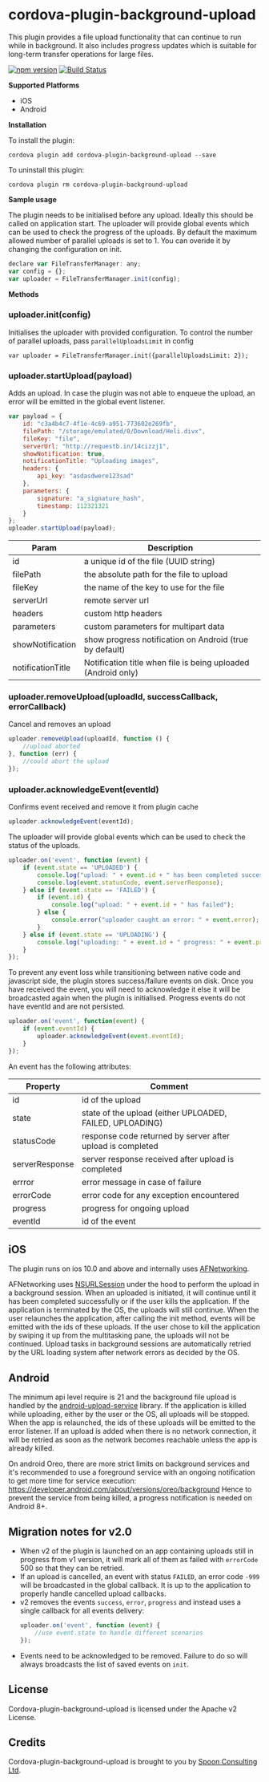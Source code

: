 
# cordova-plugin-background-upload
This plugin provides a file upload functionality that can continue to run while in background. It also includes progress updates which is suitable for long-term transfer operations for large files.

[![npm version](https://badge.fury.io/js/cordova-plugin-background-upload.svg)](https://badge.fury.io/js/cordova-plugin-background-upload)
[![Build Status](https://travis-ci.org/spoonconsulting/cordova-plugin-background-upload.svg?branch=master)](https://travis-ci.org/spoonconsulting/cordova-plugin-background-upload)

**Supported Platforms**
- iOS
- Android


**Installation**

To install the plugin:

```
cordova plugin add cordova-plugin-background-upload --save
```

To uninstall this plugin:
```
cordova plugin rm cordova-plugin-background-upload
```

**Sample usage**

The plugin needs to be initialised before any upload. Ideally this should be called on application start. The uploader will provide global events which can be used to check the progress of the uploads. By default the maximum allowed number of parallel uploads is set to 1. You can overide it by changing the configuration on init.
```javascript
declare var FileTransferManager: any;
var config = {};
var uploader = FileTransferManager.init(config);
```

**Methods** 

### uploader.init(config)
Initialises the uploader with provided configuration. To control the number of parallel uploads, pass `parallelUploadsLimit` in config

`var uploader = FileTransferManager.init({parallelUploadsLimit: 2});`

### uploader.startUpload(payload)
Adds an upload. In case the plugin was not able to enqueue the upload, an error will be emitted in the global event listener.
```javascript
var payload = {
    id: "c3a4b4c7-4f1e-4c69-a951-773602e269fb",
    filePath: "/storage/emulated/0/Download/Heli.divx",
    fileKey: "file",
    serverUrl: "http://requestb.in/14cizzj1",
    showNotification: true,
    notificationTitle: "Uploading images",
    headers: {
        api_key: "asdasdwere123sad"
    },
    parameters: {
        signature: "a_signature_hash",
        timestamp: 112321321
    }
};
uploader.startUpload(payload);
```
Param | Description
-------- | -------
id | a unique id of the file (UUID string)
filePath | the absolute path for the file to upload 
fileKey | the name of the key to use for the file
serverUrl | remote server url
headers | custom http headers
parameters | custom parameters for multipart data
showNotification | show progress notification on Android (true by default)
notificationTitle | Notification title when file is being uploaded (Android only)



### uploader.removeUpload(uploadId, successCallback, errorCallback)
Cancel and removes an upload
```javascript
uploader.removeUpload(uploadId, function () {
    //upload aborted
}, function (err) {
    //could abort the upload
});
```


### uploader.acknowledgeEvent(eventId)
Confirms event received and remove it from plugin cache
```javascript
uploader.acknowledgeEvent(eventId);
```


The uploader will provide global events which can be used to check the status of the uploads.
```javascript
uploader.on('event', function (event) {
    if (event.state == 'UPLOADED') {
        console.log("upload: " + event.id + " has been completed successfully");
        console.log(event.statusCode, event.serverResponse);
    } else if (event.state == 'FAILED') {
        if (event.id) {
            console.log("upload: " + event.id + " has failed");
        } else {
            console.error("uploader caught an error: " + event.error);
        }
    } else if (event.state == 'UPLOADING') {
        console.log("uploading: " + event.id + " progress: " + event.progress + "%");
    }
});

```

To prevent any event loss while transitioning between native code and javascript side, the plugin stores success/failure events on disk. Once you have received the event, you will need to acknowledge it else it will be broadcasted again when the plugin is initialised. Progress events do not have eventId and are not persisted.
```javascript
uploader.on('event', function(event) {
    if (event.eventId) {
        uploader.acknowledgeEvent(event.eventId);
    }
});
```
An event has the following attributes:

Property | Comment
-------- | -------
id | id of the upload
state | state of the upload (either UPLOADED, FAILED, UPLOADING)
statusCode | response code returned by server after upload is completed
serverResponse | server response received after upload is completed
errror | error message in case of failure
errorCode | error code for any exception encountered
progress | progress for ongoing upload
eventId | id of the event


 ## iOS
The plugin runs on ios 10.0 and above and internally uses [AFNetworking](https://github.com/AFNetworking/AFNetworking).

 AFNetworking uses [NSURLSession](https://developer.apple.com/library/content/documentation/Cocoa/Conceptual/URLLoadingSystem/Articles/UsingNSURLSession.html#//apple_ref/doc/uid/TP40013509-SW44) under the hood to perform the upload in a background session. When an uploaded is initiated, it will continue until it has been completed successfully or if the user kills the application. If the application is terminated by the OS, the uploads will still continue. When the user relaunches the application, after calling the init method, events will be emitted with the ids of these uploads. If the user chose to kill the application by swiping it up from the multitasking pane, the uploads will not be continued. Upload tasks in background sessions are automatically retried by the URL loading system after network errors as decided by the OS.

## Android
The minimum api level require is 21 and the background file upload is handled by the [android-upload-service](https://github.com/gotev/android-upload-service) library. If the application is killed while uploading, either by the user or the OS, all uploads will be stopped. When the app is relaunched, the ids of these uploads will be emitted to the error listener. If an upload is added when there is no network connection, it will be retried as soon as the network becomes reachable unless the app is already killed.

On android Oreo, there are more strict limits on background services and it's recommended to use a foreground service with an ongoing notification to get more time for service execution: https://developer.android.com/about/versions/oreo/background
Hence to prevent the service from being killed, a progress notification is needed on Android 8+.

## Migration notes for v2.0
- When v2 of the plugin is launched on an app containing uploads still in progress from v1 version, it will mark all of them as failed with `errorCode` 500 so that they can be retried.
- If an upload is cancelled, an event with status `FAILED`, an error code `-999` will be broadcasted in the global callback. It is up to the application to properly handle cancelled upload callbacks.
- v2 removes the events `success`, `error`, `progress` and instead uses a single callback for all events delivery:
    ```javascript
    uploader.on('event', function (event) {
        //use event.state to handle different scenarios
    });
    ```
- Events need to be acknowledged to be removed. Failure to do so will always broadcasts the list of saved events on `init`.


## License
Cordova-plugin-background-upload is licensed under the Apache v2 License.

## Credits
Cordova-plugin-background-upload is brought to you by [Spoon Consulting Ltd](http://www.spoonconsulting.com/).
